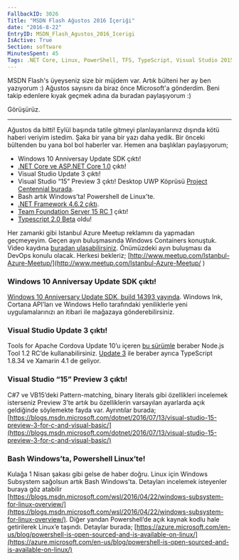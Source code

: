 ```yaml
---
FallbackID: 3026
Title: "MSDN Flash Ağustos 2016 İçeriği"
date: "2016-8-22"
EntryID: MSDN_Flash_Agustos_2016_Icerigi
IsActive: True
Section: software
MinutesSpent: 45
Tags: .NET Core, Linux, PowerShell, TFS, TypeScript, Visual Studio 2015
---
```

MSDN Flash's üyeyseniz size bir müjdem var. Artık bülteni her ay ben yazıyorum :) Ağustos sayısını da biraz önce Microsoft'a gönderdim. Beni takip edenlere kıyak geçmek adına da buradan paylaşıyorum :)

Görüşürüz.

--------

Ağustos da bitti!
Eylül başında tatile gitmeyi planlayanlarınız dışında kötü haberi veriyim istedim. Şaka bir yana bir yazı daha yedik. Bir önceki bültenden bu yana bol bol haberler var. Hemen ana başlıkları paylaşıyorum;  

* Windows 10 Anniversay Update SDK çıktı!   
* [.NET Core ve ASP.NET Core 1.0](https://www.microsoft.com/net/core) çıktı!   
* Visual Studio Update 3 çıktı!    
* Visual Studio “15” Preview 3 çıktı! Desktop UWP Köprüsü [Project Centennial burada](https://developer.microsoft.com/windows/bridges/desktop).    
* Bash artık Windows’ta! Powershell de Linux’te.   
* [.NET Framework 4.6.2 çıktı](https://blogs.msdn.microsoft.com/dotnet/2016/08/02/announcing-net-framework-4-6-2/).     
* [Team Foundation Server 15 RC 1](https://blogs.msdn.microsoft.com/bharry/2016/08/08/tfs-15-rc1-is-available ) çıktı!    
* [Typescript 2.0 Beta](https://blogs.msdn.microsoft.com/typescript/2016/07/11/announcing-typescript-2-0-beta/ ) oldu!     

Her zamanki gibi Istanbul Azure Meetup reklamını da yapmadan geçmeyeyim. Geçen ayın buluşmasında Windows Containers konuştuk. Video kaydına [buradan ulaşabilirsiniz](https://channel9.msdn.com/Blogs/daronyondem/Istanbul-Azure-Meetup-Windows-Containers-Bulumas).  Önümüzdeki ayın buluşması da DevOps konulu olacak. Herkesi bekleriz; [http://www.meetup.com/Istanbul-Azure-Meetup/](http://www.meetup.com/Istanbul-Azure-Meetup/ )

### Windows 10 Anniversay Update SDK çıktı!  

[Windows 10 Anniversary Update SDK, build 14393 yayında](https://aka.ms/iui5zn). Windows Ink, Cortana API’ları ve Windows Hello tarafındaki yeniliklerle yeni uygulamalarınızı an itibari ile mağazaya gönderebilirsiniz. 

### Visual Studio Update 3 çıktı!

Tools for Apache Cordova Update 10’u içeren [bu sürümle](https://www.visualstudio.com/en-us/news/releasenotes/vs2015-update3-vs) beraber Node.js Tool 1.2 RC’de kullanabilirsiniz. [Update 3](http://aka.ms/ntvslatest) ile beraber ayrıca TypeScript 1.8.34 ve Xamarin 4.1 de geliyor. 

### Visual Studio “15” Preview 3 çıktı!
 
C#7 ve VB15’deki Pattern-matching, binary literals gibi özellikleri incelemek isterseniz Preview 3’te artık bu özelliklerin varsayılan ayarlarda açık geldiğinde söylemekte fayda var. Ayrıntılar burada; [https://blogs.msdn.microsoft.com/dotnet/2016/07/13/visual-studio-15-preview-3-for-c-and-visual-basic/](https://blogs.msdn.microsoft.com/dotnet/2016/07/13/visual-studio-15-preview-3-for-c-and-visual-basic/)

### Bash Windows’ta, Powershell Linux’te!

Kulağa 1 Nisan şakası gibi gelse de haber doğru. Linux için Windows Subsystem sağolsun artık Bash Windows’ta. Detayları incelemek isteyenler buraya göz atabilir [https://blogs.msdn.microsoft.com/wsl/2016/04/22/windows-subsystem-for-linux-overview/](https://blogs.msdn.microsoft.com/wsl/2016/04/22/windows-subsystem-for-linux-overview/). Diğer yandan Powershell’de açık kaynak kodlu hale getirilerek Linux’e taşındı. Detaylar burada; [https://azure.microsoft.com/en-us/blog/powershell-is-open-sourced-and-is-available-on-linux/](https://azure.microsoft.com/en-us/blog/powershell-is-open-sourced-and-is-available-on-linux/)
